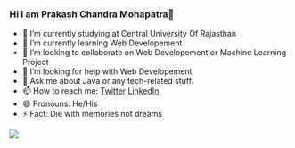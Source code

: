 ### Hi i am Prakash Chandra Mohapatra👋

- 🔭 I’m currently studying at Central University Of Rajasthan
- 🌱 I’m currently learning Web Developement
- 👯 I’m looking to collaborate on Web Developement or Machine Learning Project
- 🤔 I’m looking for help with Web Developement
- 💬 Ask me about Java or any tech-related stuff.
- 📫 How to reach me: [Twitter](https://mobile.twitter.com/PRAKASH84688302)  [LinkedIn](https://www.linkedin.com/in/prakash-mohapatra-36672a1b1/)
- 😄 Pronouns: He/His
- ⚡ Fact: Die with memories not dreams
<img src = "https://github-readme-stats.vercel.app/api?username=Prakash4-8&&show_icons=true&title_color=ffff&icon_color=05a653&text_color=7368b3&bg_color=3b0e4a">
